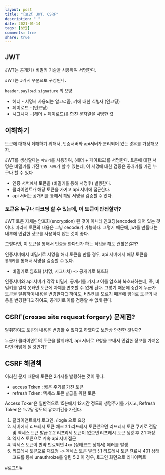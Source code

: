 ```yaml
---
layout: post
title: "[보안] JWT, CSRF"
description: " "
date: 2021-05-14
tags: [보안]
comments: true
share: true
---
```


## JWT
JWT는 공개키 / 비밀키 기술을 사용하여 서명한다.

JWT는 3가지 부분으로 구성된다.

`header.payload.signature` 의 모양

- 헤더  - 서명시 사용되는 알고리즘, 키에 대한 식별자 (인코딩)
- 페이로드 - (인코딩)
- 시그니처 -  (헤더 + 페이로드)를 합친 문자열을 서명한 값


## 이해하기
토큰에 대해서 이해하기 위해서, 인증서버와 api서버가 분리되어 있는 경우를 가정해보자.

JWT를 생성할때는  `비밀키`를 사용하여, (헤더 + 페이로드)를 서명한다.
토큰에 대한 서명은 비밀키를 가진  `인증 서버`가  할 수 있는데, 이 서명에 대한 검증은 공개키를 가진 누구나 할 수 있다.

- 인증 서버에서 토큰을 (비밀키를 통해 서명후) 발행한다.
- 클라이언트가 해당 토큰을 가지고 api 서버에 접근한다.
- api 서버는 공개키를 통해서 해당 서명을 검증할 수 있다.

### 토큰은 누구나 디코딩 할 수 있는데, 이 토큰이 안전할까?

JWT 토큰 자체는 암호화(encryption) 된 것이 아니라 인코딩(encoded) 되어 있는 것이다.  따라서 토큰의 내용은 그냥 decode가 가능하다.
그렇기 때문에, jwt를 만들때는 내부에 민감한 정보를 사용하지 않는 것이 좋다.

그렇다면, 이 토큰을 통해서 인증을 한다던가 하는 작업을 해도 괜찮은걸까?

인증서버에서 비밀키로 서명을 해서 토큰을 만들 경우, api 서버에서 해당 토큰을     
`공개키`를 통해서 서명을 검증할 수 있다.

- 비밀키로 암호화 (서명, 시그니처) -> 공개키로 복호화

인증서버와  api 서버가 각각 비밀키, 공개키를 가지고 이를 암호화 복호화하는데, 즉, 비밀키를 알지 못하면 토큰에 자체를 변조할 수 없게 된다.  그렇기 때문에 중간에 누군가 토큰을 탈취하여 내용을 변경한다고 하여도, 비밀키를 모르기 때문에 임의로 토큰의 내용을 변경한다고 하여도, 공개키로 이를 검증할 수 없게 된다.

## CSRF(crosse site request forgery) 문제점?
탈취하여도 토큰의 내용은 변경할 수 없다고 하였다고 보안상 안전한 것일까?

누군가 클라이언트의 토큰을 탈취하여, api 서버로 요청을 보내서 민감한 정보를 가져온다면 어떻게 될 것인가?


## CSRF 해결책
이러한 문제 때문에 토큰은 2가지를 발행하는 것이 좋다.

- access Token : 짧은 주기를 가진 토큰
- refresh Token: 엑세스 토큰 발급을 위한 토큰

Access Token은 일반적으로 15분에서 12시간 정도의 생명주기를 가지고,
Refresh Token은 1~2달 정도의 유효기간을 가진다.

1. 클라이언트에서 로그인. /login 으로 요청
2. 서버에서 리프레시 토큰 체크
   2.1  리프레시 토큰있으면  리프레시 토큰 쿠키로 전달 및 엑세스 토큰 발급
   2.2  리프리세 토큰이 없으면 리프레시 토큰 생성 후 2.1 과정
3. 엑세스 토큰으로 계속 api 서버 접근
4. 엑세스 토큰이 만약 만료되면 4xx (상태코드 정해서) 에러를 발생
5. 리프레시 토큰으로 재요청 -> 엑세스 토큰 발급
   5.1 리프레시 토큰 만료시 401 상태코드를 통해 unauthroize를 알림
   5.2 이 경우, 로그인 화면으로 리다이렉트





#로그인#